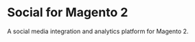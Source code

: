 Social for Magento 2
====================

A social media integration and analytics platform for Magento 2.
